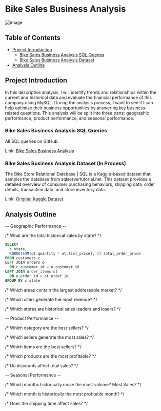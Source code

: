 # Bike Sales Business Analysis

![image](https://github.com/user-attachments/assets/c0fc832a-510d-4c92-b1fe-7f806ebf3d50)

## Table of Contents

- [Project Introduction](#project-introduction)
    - [Bike Sales Business Analysis SQL Queries](#bike-sales-business-analysis-sql-queries)
    - [Bike Sales Business Analysis Dataset](#bike-sales-business-analysis-dataset)
- [Analysis Outline](#analysis-outline)

## Project Introduction

In this descriptive analysis, I will identify trends and relationships within the current and historical data and evaluate the financial performance of this company using MySQL. During the analysis process, I want to see if I can help optimize their business opportunities by answering key business-related questions. This analysis will be split into three parts: geographic performance, product performance, and seasonal performance.

### Bike Sales Business Analysis SQL Queries
All SQL queries on GitHub.

Link: [Bike Sales Business Analysis](https://github.com/jasondo-da/Bike_Sales_Financial_Analysis/blob/main/bike_sales_queries.sql)

### Bike Sales Business Analysis Dataset (In Process)

The Bike Store Relational Database | SQL is a Kaggle-based dataset that samples the database from sqlservertutorial.net. This dataset provides a detailed overview of consumer purchasing behaviors, shipping data, order details, transaction data, and store inventory data. 

Link: [Original Kaggle Dataset](https://www.kaggle.com/datasets/dillonmyrick/bike-store-sample-database)


## Analysis Outline

-- Geographic Performance --

/* What are the total historical sales by state? */
```sql
SELECT 
  c.state,
  ROUND(SUM(ot.quantity * ot.list_price), 2) total_order_price
FROM customers c
LEFT JOIN orders o
  ON c.customer_id = o.customer_id
LEFT JOIN order_items ot
  ON o.order_id = ot.order_id
GROUP BY c.state
```

/* 	Which areas contain the largest addressable market? */


/* 	Which cities generate the most revenue? */


/* 	Which stores are historical sales leaders and losers? */


-- Product Performance --

/* 	Which category are the best sellers? */

/* 	Which sellers generate the most sales? */

/* 	Which items are the best sellers? */

/* 	Which products are the most profitable? */

/* 	Do discounts affect total sales? */

-- Seasonal Performance --

/* 	Which months historically move the most volume?  Most Sales? */

/* 	Which month is historically the most profitable month? */

/* 	Does the shipping time affect sales? */
